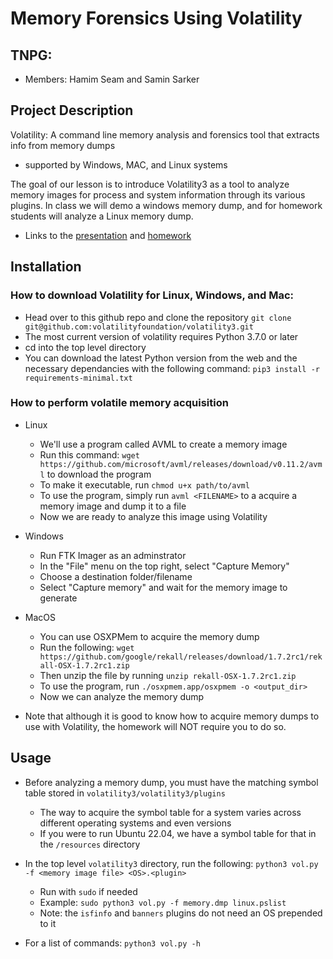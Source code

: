 # Memory Forensics Using Volatility

## TNPG: 
- Members: Hamim Seam and Samin Sarker

## Project Description
Volatility: A command line memory analysis and forensics tool that extracts info from memory dumps
 - supported by Windows, MAC, and Linux systems

The goal of our lesson is to introduce Volatility3 as a tool to analyze memory images for process and system information through its various plugins.
In class we will demo a windows memory dump, and for homework students will analyze a Linux memory dump.

- Links to the [presentation](https://github.com/Stuycs-K/final-project-3-sarkers-seamh/blob/main/PRESENTATION.md) and [homework](https://github.com/Stuycs-K/final-project-3-sarkers-seamh/blob/main/HOMEWORK.md)

## Installation

### How to download Volatility for Linux, Windows, and Mac:
- Head over to this github repo and clone the repository
```git clone git@github.com:volatilityfoundation/volatility3.git```
- The most current version of volatility requires Python 3.7.0 or later
- cd into the top level directory
- You can download the latest Python version from the web and the necessary dependancies with the following command: 
```pip3 install -r requirements-minimal.txt```

### How to perform volatile memory acquisition
- Linux
  - We'll use a program called AVML to create a memory image
  - Run this command: `wget https://github.com/microsoft/avml/releases/download/v0.11.2/avml` to download the program
  - To make it executable, run `chmod u+x path/to/avml`
  - To use the program, simply run `avml <FILENAME>` to a acquire a memory image and dump it to a file
  - Now we are ready to analyze this image using Volatility

- Windows
  - Run FTK Imager as an adminstrator
  - In the "File" menu on the top right, select "Capture Memory"
  - Choose a destination folder/filename
  - Select "Capture memory" and wait for the memory image to generate

- MacOS
  - You can use OSXPMem to acquire the memory dump
  - Run the following: `wget https://github.com/google/rekall/releases/download/1.7.2rc1/rekall-OSX-1.7.2rc1.zip`
  - Then unzip the file by running `unzip rekall-OSX-1.7.2rc1.zip`
  - To use the program, run `./osxpmem.app/osxpmem -o <output_dir>`
  - Now we can analyze the memory dump

- Note that although it is good to know how to acquire memory dumps to use with Volatility, the homework will NOT require you to do so.

## Usage
- Before analyzing a memory dump, you must have the matching symbol table stored in `volatility3/volatility3/plugins`
  - The way to acquire the symbol table for a system varies across different operating systems and even versions
  - If you were to run Ubuntu 22.04, we have a symbol table for that in the `/resources` directory

- In the top level `volatility3` directory, run the following: `python3 vol.py -f <memory image file> <OS>.<plugin>`
  - Run with `sudo` if needed
  - Example: `sudo python3 vol.py -f memory.dmp linux.pslist`
  - Note: the `isfinfo` and `banners` plugins do not need an OS prepended to it

- For a list of commands: `python3 vol.py -h`
